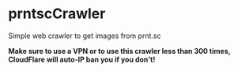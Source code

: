 # prntscCrawler
Simple web crawler to get images from prnt.sc


**Make sure to use a VPN or to use this crawler less than 300 times, CloudFlare will auto-IP ban you if you don't!**